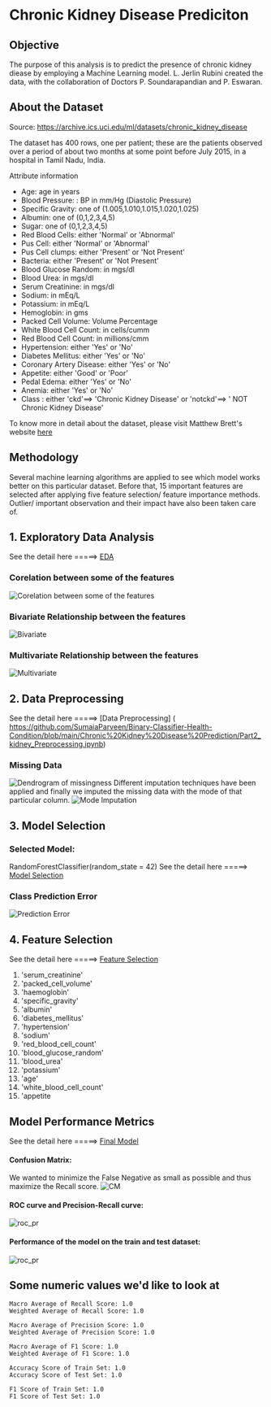# Chronic Kidney Disease Prediciton

## Objective
The purpose of this analysis is to predict the presence of chronic kidney diease by employing a Machine Learning model. L. Jerlin Rubini created the data, with the collaboration of Doctors P. Soundarapandian and P. Eswaran.

## About the Dataset
Source: https://archive.ics.uci.edu/ml/datasets/chronic_kidney_disease

The dataset has 400 rows, one per patient; these are the patients observed over a period of about two months at some point before July 2015, in a hospital in Tamil Nadu, India.

Attribute information

+ Age: age in years
+ Blood Pressure: : BP in mm/Hg (Diastolic Pressure)
+ Specific Gravity: one of (1.005,1.010,1.015,1.020,1.025)
+ Albumin: one of (0,1,2,3,4,5)
+ Sugar: one of (0,1,2,3,4,5) 
+ Red Blood Cells: either 'Normal' or 'Abnormal'
+ Pus Cell: either 'Normal' or 'Abnormal'
+ Pus Cell clumps: either 'Present' or 'Not Present'
+ Bacteria: either 'Present' or 'Not Present'
+ Blood Glucose Random: in mgs/dl
+ Blood Urea: in mgs/dl
+ Serum Creatinine: in mgs/dl
+ Sodium: in mEq/L
+ Potassium: in mEq/L
+ Hemoglobin: in gms
+ Packed Cell Volume: Volume Percentage
+ White Blood Cell Count: in cells/cumm
+ Red Blood Cell Count: in millions/cmm
+ Hypertension: either 'Yes' or 'No'
+ Diabetes Mellitus: either 'Yes' or 'No'
+ Coronary Artery Disease: either 'Yes' or 'No'
+ Appetite: either 'Good' or 'Poor'
+ Pedal Edema: either 'Yes' or 'No'
+ Anemia: either 'Yes' or 'No'
+ Class : either 'ckd'==> 'Chronic Kidney Disease' or 'notckd'==> ' NOT Chronic Kidney Disease'

To know more in detail about the dataset, please visit Matthew Brett's website [here](https://matthew-brett.github.io/cfd2019/data/chronic_kidney_disease)

## Methodology
Several machine learning algorithms are applied to see which model works better on this particular dataset. Before that, 15 important features are selected after applying five feature selection/ feature importance methods. Outlier/ important observation and their impact have also been taken care of.

## 1. Exploratory Data Analysis
See the detail here =====> [EDA]( https://github.com/SumaiaParveen/Binary-Classifier-Health-Condition/blob/main/Chronic%20Kidney%20Disease%20Prediction/Part1_kidney_EDA.ipynb)

### Corelation between some of the features

![Corelation between some of the features]( https://github.com/SumaiaParveen/Binary-Classifier-Health-Condition/blob/main/Chronic%20Kidney%20Disease%20Prediction/images/hicor.JPG	)

### Bivariate Relationship between the features

![Bivariate]( https://github.com/SumaiaParveen/Binary-Classifier-Health-Condition/blob/main/Chronic%20Kidney%20Disease%20Prediction/images/bivariate.JPG)

### Multivariate Relationship between the features

![Multivariate]( https://github.com/SumaiaParveen/Binary-Classifier-Health-Condition/blob/main/Chronic%20Kidney%20Disease%20Prediction/images/multivariate.JPG)

## 2. Data Preprocessing
See the detail here =====> [Data Preprocessing] ( https://github.com/SumaiaParveen/Binary-Classifier-Health-Condition/blob/main/Chronic%20Kidney%20Disease%20Prediction/Part2_kidney_Preprocessing.ipynb)
### Missing Data
![Dendrogram of missingness]( https://github.com/SumaiaParveen/Binary-Classifier-Health-Condition/blob/main/Chronic%20Kidney%20Disease%20Prediction/images/missingdendo.JPG)
Different imputation techniques have been applied and finally we imputed the missing data with the mode of that particular column.
![Mode Imputation]( https://github.com/SumaiaParveen/Binary-Classifier-Health-Condition/blob/main/Chronic%20Kidney%20Disease%20Prediction/images/mode_imputation.JPG)
## 3. Model Selection
### Selected Model: 
RandomForestClassifier(random_state = 42)
See the detail here =====> [Model Selection]( https://github.com/SumaiaParveen/Binary-Classifier-Health-Condition/blob/main/Chronic%20Kidney%20Disease%20Prediction/Part3_kidney_Model_Selection.ipynb)
### Class Prediction Error
![Prediction Error]( https://github.com/SumaiaParveen/Binary-Classifier-Health-Condition/blob/main/Chronic%20Kidney%20Disease%20Prediction/images/predictionerror.JPG)
## 4. Feature Selection
See the detail here =====> [Feature Selection]( https://github.com/SumaiaParveen/Binary-Classifier-Health-Condition/blob/main/Chronic%20Kidney%20Disease%20Prediction/Part4_kidney_Feature_Selection.ipynb)

1.	'serum_creatinine'
2.	'packed_cell_volume'
3.	 'haemoglobin'
4.	 'specific_gravity'
5.	'albumin'
6.	'diabetes_mellitus'
7.	 'hypertension'
8.	 'sodium'
9.	'red_blood_cell_count'
10.	 'blood_glucose_random'
11.	'blood_urea'
12.	 'potassium'
13.	'age'
14.	 'white_blood_cell_count'
15.	'appetite

## Model Performance Metrics
See the detail here =====> [Final Model]( https://github.com/SumaiaParveen/Binary-Classifier-Health-Condition/blob/main/Chronic%20Kidney%20Disease%20Prediction/Part5_kidney_RandomForestClassifier-Final.ipynb)

#### Confusion Matrix: 
We wanted to minimize the False Negative as small as possible and thus maximize the Recall score.
![CM]( https://github.com/SumaiaParveen/Binary-Classifier-Health-Condition/blob/main/Chronic%20Kidney%20Disease%20Prediction/images/cm.JPG)
#### ROC curve and Precision-Recall curve: 
![roc_pr]( https://github.com/SumaiaParveen/Binary-Classifier-Health-Condition/blob/main/Chronic%20Kidney%20Disease%20Prediction/images/roc_pr.JPG)
#### Performance of the model on the train and test dataset:
![roc_pr]( https://github.com/SumaiaParveen/Binary-Classifier-Health-Condition/blob/main/Chronic%20Kidney%20Disease%20Prediction/images/traintest.JPG)
## Some numeric values we'd like to look at

```
Macro Average of Recall Score: 1.0
Weighted Average of Recall Score: 1.0

Macro Average of Precision Score: 1.0
Weighted Average of Precision Score: 1.0

Macro Average of F1 Score: 1.0
Weighted Average of F1 Score: 1.0

Accuracy Score of Train Set: 1.0
Accuracy Score of Test Set: 1.0

F1 Score of Train Set: 1.0
F1 Score of Test Set: 1.0
```
